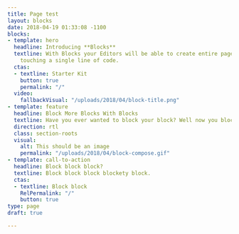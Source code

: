 ```yaml
---
title: Page test
layout: blocks
date: 2018-04-19 01:33:08 -1100
blocks:
- template: hero
  headline: Introducing **Blocks**
  textline: With Blocks your Editors will be able to create entire pages without ever
    touching a single line of code.
  ctas:
  - textline: Starter Kit
    button: true
    permalink: "/"
  video:
    fallbackVisual: "/uploads/2018/04/block-title.png"
- template: feature
  headline: Block More Blocks With Blocks
  textline: Have you ever wanted to block your block? Well now you block, with blocks!
  direction: rtl
  class: section-roots
  visual:
    alt: This should be an image
    permalink: "/uploads/2018/04/block-compose.gif"
- template: call-to-action
  headline: Block block block?
  textline: Block block block blockety block.
  ctas:
  - textline: Block block
    RelPermalink: "/"
    button: true
type: page
draft: true

---
```

